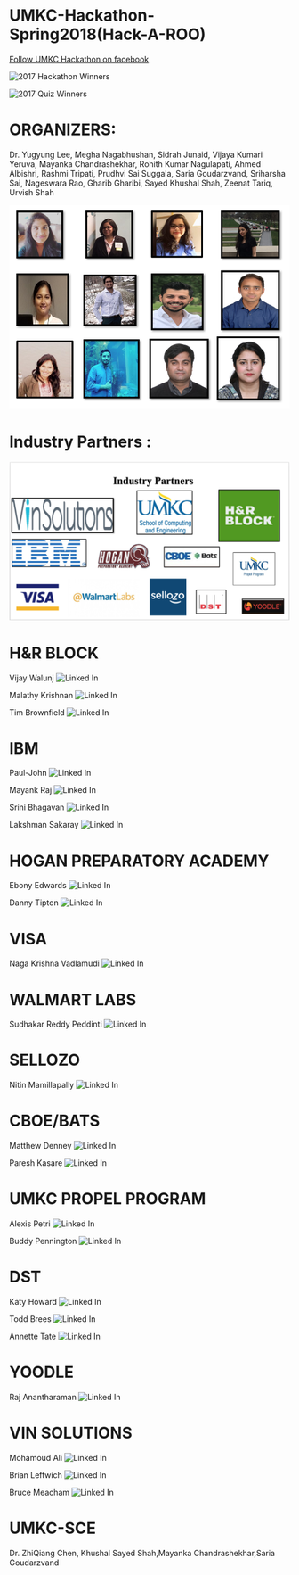 # UMKC-Hackathon-Spring2018(Hack-A-ROO)

[Follow UMKC Hackathon on facebook](https://www.facebook.com/umkchackathon/)

![2017 Hackathon Winners](https://github.com/UMKCNSF/UMKC--HACKATHON/wiki/Hackathon-Winners)

![2017 Quiz Winners](https://github.com/UMKCNSF/UMKC--HACKATHON/wiki/Quiz-Winners)


# ORGANIZERS: 

Dr. Yugyung Lee, Megha Nagabhushan, Sidrah Junaid, Vijaya Kumari Yeruva, Mayanka Chandrashekhar, Rohith Kumar Nagulapati, Ahmed Albishri, Rashmi Tripati, Prudhvi Sai Suggala, Saria Goudarzvand, Sriharsha Sai, Nageswara Rao, Gharib Gharibi, Sayed Khushal  Shah, Zeenat Tariq, Urvish Shah

![](https://github.com/UMKCNSF/UMKC--HACKATHON/blob/master/Images/Judges.png)


# Industry Partners :

![](https://github.com/UMKCNSF/UMKC--HACKATHON/blob/master/Images/Partners.png)

# H&R BLOCK

Vijay Walunj     ![Linked In](https://www.linkedin.com/in/walunjvijay/)

Malathy Krishnan ![Linked In](https://www.linkedin.com/in/malathy-krishnan-a9973349/)

Tim Brownfield   ![Linked In](https://www.linkedin.com/in/tim-brownfield-b203731/)

# IBM

Paul-John ![Linked In]()

Mayank Raj ![Linked In](https://www.linkedin.com/in/mayankraj03/)

Srini Bhagavan ![Linked In]()

Lakshman Sakaray ![Linked In]()

# HOGAN PREPARATORY ACADEMY

Ebony Edwards ![Linked In]()

Danny Tipton  ![Linked In]()

# VISA

Naga Krishna Vadlamudi ![Linked In]()

# WALMART LABS

Sudhakar Reddy Peddinti ![Linked In]()

# SELLOZO

Nitin Mamillapally ![Linked In]()

# CBOE/BATS

Matthew Denney  ![Linked In](https://www.linkedin.com/in/starrecruitllc/)

Paresh Kasare   ![Linked In](https://www.linkedin.com/in/paresh-kasare-3a20019b/)

# UMKC PROPEL PROGRAM

Alexis Petri ![Linked In](https://www.linkedin.com/in/alexis-petri-858a464/)

Buddy Pennington ![Linked In](https://www.linkedin.com/in/buddy-pennington-25ba07106/)

# DST

Katy Howard ![Linked In](https://www.linkedin.com/in/katy-may-howard-388a396b/)

Todd Brees ![Linked In](https://www.linkedin.com/in/todd-brees-6b342a11/)

Annette Tate ![Linked In]()

# YOODLE

Raj Anantharaman ![Linked In](https://www.linkedin.com/in/rajanantharaman/)


# VIN SOLUTIONS

Mohamoud Ali ![Linked In](https://www.linkedin.com/in/awcali/)

Brian Leftwich ![Linked In]()

Bruce Meacham ![Linked In]()

# UMKC-SCE

Dr. ZhiQiang Chen, Khushal Sayed Shah,Mayanka Chandrashekhar,Saria Goudarzvand

